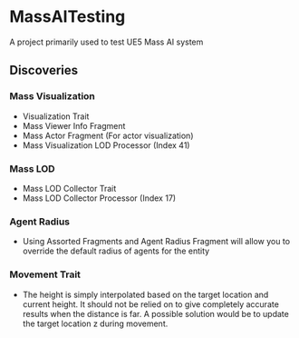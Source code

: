 # MassAITesting
 A project primarily used to test UE5 Mass AI system

## Discoveries
### Mass Visualization
- Visualization Trait
- Mass Viewer Info Fragment
- Mass Actor Fragment (For actor visualization)
- Mass Visualization LOD Processor (Index 41)

### Mass LOD
- Mass LOD Collector Trait
- Mass LOD Collector Processor (Index 17)

### Agent Radius
- Using Assorted Fragments and Agent Radius Fragment will allow you
to override the default radius of agents for the entity

### Movement Trait
- The height is simply interpolated based on the target location
and current height. It should not be relied on to give completely
accurate results when the distance is far. A possible solution
would be to update the target location z during movement.

